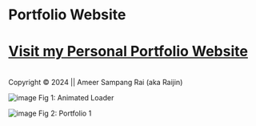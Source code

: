# Portfolio Website

<h1><a href="https://ameersampangrai.com.np/" target="_blank" rel="noopener">
  Visit my Personal Portfolio Website</a></h1><br>
<footer>Copyright &copy; 2024 || Ameer Sampang Rai (aka Raijin)</footer>

![image](https://github.com/user-attachments/assets/4d7614d9-ec2c-4b0f-9f19-f6a81a52eb8f)
Fig 1: Animated Loader

![image](https://github.com/user-attachments/assets/89e7144b-124c-447b-84af-5280a4cf4fb7)
Fig 2: Portfolio 1
